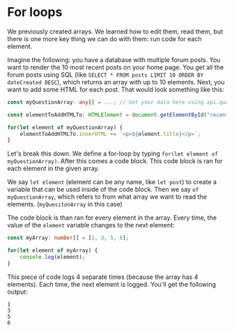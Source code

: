 # For loops
We previously created arrays. We learned how to edit them, read them, but there is one more key thing we can do with them: run code for each element. 

Imagine the following: you have a database with multiple forum posts. You want to render the 10 most recent posts on your home page. You get all the forum posts using SQL (like `SELECT * FROM posts LIMIT 10 ORDER BY dateCreated DESC`), which returns an array with up to 10 elements. Next, you want to add some HTML for each post. That would look something like this:

```ts
const myQuestionArray: any[] = ...; // Get your data here using api.queryDatabase();

const elementToAddHTMLTo: HTMLElement = document.getElementById("recent-posts-list")!;

for(let element of myQuestionArray) {
    elementToAddHTMLTo.innerHTML += `<p>${element.title}</p>`;
}
```

Let's break this down. We define a for-loop by typing `for(let element of myQuestionArray)`. After this comes a code block. This code block is ran for each element in the given array.

We say `let element` (element can be any name, like `let post`) to create a variable that can be used inside of the code block. Then we say `of myQuestionArray`, which refers to from what array we want to read the elements. (`myQuesitonArray` in this case)

The code block is than ran for every element in the array. Every time, the value of the `element` variable changes to the next element:

```ts
const myArray: number[] = [1, 3, 5, 6];

for(let element of myArray) {
    console.log(element);
}
```

This piece of code logs 4 separate times (because the array has 4 elements). Each time, the next element is logged. You'll get the following output:

```
1
3
5
6
```